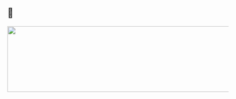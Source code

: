 ## 🍓
<a href="https://www.gitanimals.org/en_US?utm_medium=image&utm_source=cirtuare&utm_content=line">
  <img
    src="https://render.gitanimals.org/lines/cirtuare"
    width="600"
    height="150"
  />
</a>
